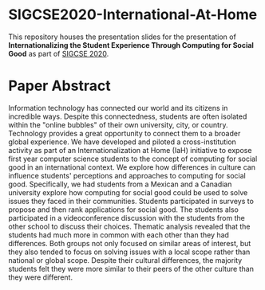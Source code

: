 # SIGCSE2020-International-At-Home

This repository houses the presentation slides for the presentation of **Internationalizing the Student Experience Through Computing for Social Good** as part of [SIGCSE 2020](https://sigcse2020.sigcse.org/).

# Paper Abstract

Information technology has connected our world and its citizens in incredible ways. Despite this connectedness, students are often isolated within the "online bubbles" of their own university, city, or country. Technology provides a great opportunity to connect them to a broader global experience. We have developed and piloted a cross-institution activity as part of an Internationalization at Home (IaH) initiative to expose first year computer science students to the concept of computing for social good in an international context. We explore how differences in culture can influence students' perceptions and approaches to computing for social good. Specifically, we had students from a Mexican and a Canadian university explore how computing for social good could be used to solve issues they faced in their communities. Students participated in surveys to propose and then rank applications for social good. The students also participated in a videoconference discussion with the students from the other school to discuss their choices. Thematic analysis revealed that the students had much more in common with each other than they had differences. Both groups not only focused on similar areas of interest, but they also tended to focus on solving issues with a local scope rather than national or global scope. Despite their cultural differences, the majority students felt they were more similar to their peers of the other culture than they were different.